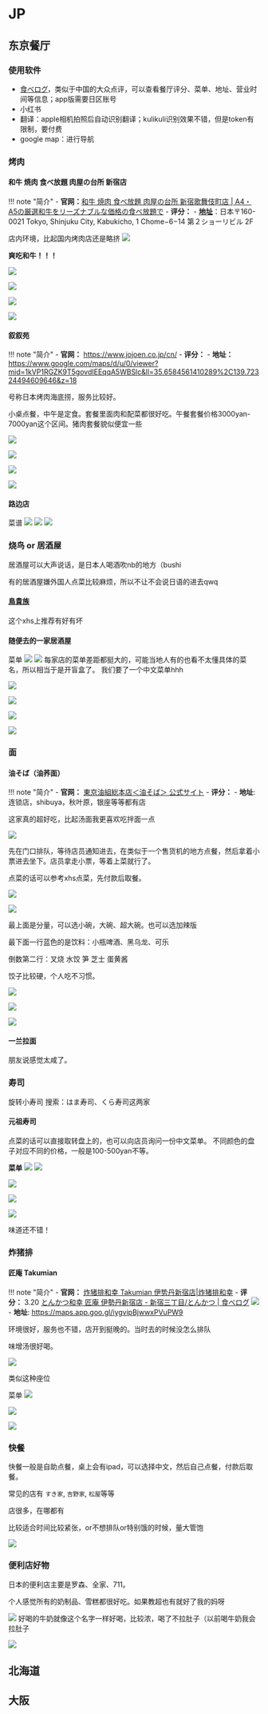# JP

## 东京餐厅
### 使用软件
- [食べログ](https://tabelog.com/)，类似于中国的大众点评，可以查看餐厅评分、菜单、地址、营业时间等信息；app版需要日区账号
- 小红书
- 翻译：apple相机拍照后自动识别翻译；kulikuli识别效果不错，但是token有限制，要付费
- google map：进行导航

### 烤肉

#### 和牛 焼肉 食べ放題 肉屋の台所 新宿店

!!! note "简介"
    - **官网：**[和牛 焼肉 食べ放題 肉屋の台所 新宿歌舞伎町店 | A4・A5の厳選和牛をリーズナブルな価格の食べ放題で](https://nikuyanodaidokoro-shinjyuku.com/)
    - **评分：**
    - [**地址**](https://maps.app.goo.gl/mcFh7bUSasXyvNKU9)：日本〒160-0021 Tokyo, Shinjuku City, Kabukicho, 1 Chome−6−14 第２ショーリビル 2F

店内环境，比起国内烤肉店还是略挤
![](assets/C-J-Japan.assets/20240825142659.png)

**爽吃和牛！！！**

![](assets/C-J-Japan.assets/a5a26cc305b5be4cf445f30e9dfbbd8.jpg)

![](assets/C-J-Japan.assets/9d41cea3d93bcbe1050c23a19fa76bc.jpg)

![](assets/C-J-Japan.assets/3c7f724f668d4480c89075ba1ee57ae.jpg)

![](assets/C-J-Japan.assets/313079cadb1362a6f907583b35e4dc7.jpg)

#### 叙叙苑

!!! note "简介"
    - **官网：** https://www.jojoen.co.jp/cn/
    - **评分：**
    - **地址：** https://www.google.com/maps/d/u/0/viewer?mid=1kVP1RGZK9T5govdIEEqqA5WBSlc&ll=35.6584561410289%2C139.72324494609646&z=18




号称日本烤肉海底捞，服务比较好。

小桌点餐，中午是定食。套餐里面肉和配菜都很好吃。午餐套餐价格3000yan-7000yan这个区间。猪肉套餐貌似便宜一些

![](assets/C-J-Japan.assets/2c0c404963c52cb90c94ffe7557930f.jpg)

![](assets/C-J-Japan.assets/45cbdf532de99e86810820711b508df.jpg)

![](assets/C-J-Japan.assets/8943eae2282f29cbd3b46547a485294.jpg)

![](assets/C-J-Japan.assets/c2b21b4581cdc6944ef32d21db50e19.jpg)

#### 路边店
菜谱
![](assets/C-J-Japan.assets/20240825141308.png)
![](assets/C-J-Japan.assets/0ef49196d8f8c09071b6e43136ea037.jpg)
![](assets/C-J-Japan.assets/23303d9a85d9f050b87f93b038a2214.jpg)





### 烧鸟 or 居酒屋
居酒屋可以大声说话，是日本人喝酒吹nb的地方（bushi

有的居酒屋嫌外国人点菜比较麻烦，所以不让不会说日语的进去qwq
#### [鳥貴族](https://www.torikizoku.co.jp/)
这个xhs上推荐有好有坏



#### 随便去的一家居酒屋

菜单
![](assets/C-J-Japan.assets/20240825134745.png)
![](assets/C-J-Japan.assets/20240825134909.png)
每家店的菜单差距都挺大的，可能当地人有的也看不太懂具体的菜名，所以相当于是开盲盒了。
我们要了一个中文菜单hhh

![](assets/C-J-Japan.assets/950de4153ac4006cd7e9746ac2c3583.jpg)

![](assets/C-J-Japan.assets/941ccb3ca82848345731aed60a51088.jpg)


![](assets/C-J-Japan.assets/dbfb86751b99bed8a7a67dd49339cd8.jpg)


![](assets/C-J-Japan.assets/e70be4b2fcf75be9b8179d4abd36fd0.jpg)
### 面

#### **油そば（油荞面）**

!!! note "简介"
    - **官网：** [東京油組総本店＜油そば＞ 公式サイト](https://www.tokyo-aburasoba.com/)
    - **评分：**
    - **地址**: 连锁店，shibuya，秋叶原，银座等等都有店

这家真的超好吃，比起汤面我更喜欢吃拌面一点

![](assets/C-J-Japan.assets/559a345c11a2db445fd99fba08ea9da.jpg)

先在门口排队，等待店员通知进去，在类似于一个售货机的地方点餐，然后拿着小票进去坐下。店员拿走小票，等着上菜就行了。

点菜的话可以参考xhs点菜，先付款后取餐。


![](assets/C-J-Japan.assets/1ea57ce8586b7df129d9c8a1f9e9404.jpg)

![](assets/C-J-Japan.assets/2153069fc4d3ddffb75f74caabe25d9.jpg)

最上面是分量，可以选小碗，大碗、超大碗。也可以选加辣版

最下面一行蓝色的是饮料：小瓶啤酒、黑乌龙、可乐

倒数第二行：叉烧 水饺 笋 芝士 蛋黄酱

饺子比较硬，个人吃不习惯。


![](assets/C-J-Japan.assets/c8d07a4f9d54dd081439a962883f792.jpg)

![](assets/C-J-Japan.assets/39cacaeb35054fbcce163782975558e.jpg)

![](assets/C-J-Japan.assets/ff6d0225221f5744a9dc362e0911a08.jpg)

#### 一兰拉面
朋友说感觉太咸了。

### 寿司
旋转小寿司 
搜索：はま寿司、くら寿司这两家


#### 元祖寿司

点菜的话可以直接取转盘上的，也可以向店员询问一份中文菜单。
不同颜色的盘子对应不同的价格，一般是100-500yan不等。

**菜单**
![](assets/C-J-Japan.assets/bb51ff3a55725e66b1e65fb92564bab.jpg)
![](assets/C-J-Japan.assets/f3966ce01b389e00660dc68f6ff02c4.jpg)


![](assets/C-J-Japan.assets/167836a9f577a0cd2e7207f71ac47a9.jpg)

![](assets/C-J-Japan.assets/a8ee426e0986c84d9845a93c27b1378.jpg)

![](assets/C-J-Japan.assets/e9c8ca6ca9a8610e3fd066bee04df1d.jpg)

味道还不错！


### 炸猪排
#### 匠庵 Takumian

!!! note "简介"
    - **官网：** [炸猪排和幸 Takumian 伊势丹新宿店|炸猪排和幸](https://wako-group.co.jp/shop/detai/shop_2031/)
    - **评分：** 3.20 [とんかつ和幸 匠庵 伊勢丹新宿店 - 新宿三丁目/とんかつ | 食べログ](https://tabelog.com/tokyo/A1304/A130401/13131322/)
        ![](assets/C-J-Japan.assets/20240825132858.png)
    - **地址**: https://maps.app.goo.gl/iygvipBjwwxPVuPW9







环境很好，服务也不错，店开到挺晚的。当时去的时候没怎么排队


味增汤很好喝。

![](assets/C-J-Japan.assets/20240825133031.png)

类似这种座位

菜单
![](assets/C-J-Japan.assets/a16812d5328cb1edba1a37deeed3add.jpg)

![](assets/C-J-Japan.assets/20240825133135.png)

![](assets/C-J-Japan.assets/f306c911cfa6e546bae4204a02b3d60.jpg)

### 快餐
快餐一般是自助点餐，桌上会有ipad，可以选择中文，然后自己点餐，付款后取餐。

常见的店有 `すき家`, `吉野家`, `松屋`等等

店很多，在哪都有

比较适合时间比较紧张，or不想排队or特别饿的时候，量大管饱

![](assets/C-J-Japan.assets/20240825140750.png)




### 便利店好物
日本的便利店主要是罗森、全家、711。

个人感觉所有的奶制品、雪糕都很好吃。如果教超也有就好了我的妈呀

![](assets/C-J-Japan.assets/6640f9caa67a066c4e89c464111b1b7.jpg)
好喝的牛奶就像这个名字一样好喝，比较浓，喝了不拉肚子（以前喝牛奶我会拉肚子

![](assets/C-J-Japan.assets/20240825150547.png)




## 北海道

## 大阪

